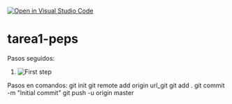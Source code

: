 [![Open in Visual Studio Code](https://classroom.github.com/assets/open-in-vscode-f059dc9a6f8d3a56e377f745f24479a46679e63a5d9fe6f495e02850cd0d8118.svg)](https://classroom.github.com/online_ide?assignment_repo_id=5970106&assignment_repo_type=AssignmentRepo)
# tarea1-peps


Pasos seguidos:
1. ![First step](Paso.jpg)



Pasos en comandos:
git init
git remote add origin url_git
git add .
git commit -m "Initial commit"
git push -u origin master